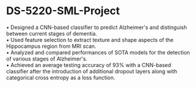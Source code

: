 # DS-5220-SML-Project

• Designed a CNN-based classifier to predict Alzheimer's and distinguish between current stages of dementia. <br>
• Used feature selection to extract texture and shape aspects of the Hippocampus region from MRI scan. <br>
• Analyzed and compared performances of SOTA models for the detection of various stages of Alzheimer's. <br>
• Achieved an average testing accuracy of 93% with a CNN-based classifier after the introduction of additional dropout layers along with categorical cross entropy as a loss function. 
